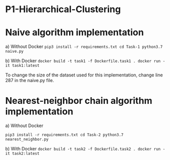 # P1-Hierarchical-Clustering

# Naive algorithm implementation 

a) Without Docker
    `pip3 install -r requirements.txt
    cd Task-1
    python3.7 naive.py`

b) With Docker
    `docker build -t task1 -f Dockerfile.task1 .
    docker run -it task1:latest`

To change the size of the dataset used for this implementation, change line 287 in the naive.py file.
# Nearest-neighbor chain algorithm implementation

a) Without Docker

`pip3 install -r requirements.txt
cd Task-2
python3.7 nearest_neighbor.py`

b) With Docker
`docker build -t task2 -f Dockerfile.task2 .
docker run -it task2:latest `
